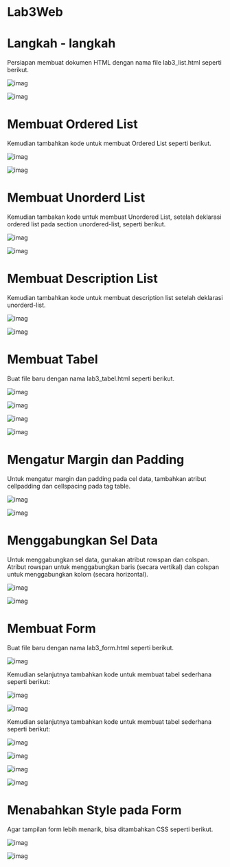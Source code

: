 # Lab3Web
# Langkah - langkah
Persiapan membuat dokumen HTML dengan nama file lab3_list.html seperti berikut.

![imag](https://github.com/fdlhrauf/Lab3Web/blob/main/images/1.JPG)

![imag](https://github.com/fdlhrauf/Lab3Web/blob/main/images/1,1.JPG)

# Membuat Ordered List
Kemudian tambahkan kode untuk membuat Ordered List seperti berikut.

![imag](https://github.com/fdlhrauf/Lab3Web/blob/main/images/2.JPG)

![imag](https://github.com/fdlhrauf/Lab3Web/blob/main/images/2,2.JPG)

# Membuat Unorderd List
Kemudian tambakan kode untuk membuat Unordered List, setelah deklarasi ordered list pada
section unordered-list, seperti berikut.

![imag](https://github.com/fdlhrauf/Lab3Web/blob/main/images/3.JPG)

![imag](https://github.com/fdlhrauf/Lab3Web/blob/main/images/3,3.JPG)

# Membuat Description List
Kemudian tambahkan kode untuk membuat description list setelah deklarasi unorderd-list.

![imag](https://github.com/fdlhrauf/Lab3Web/blob/main/images/4.JPG)

![imag](https://github.com/fdlhrauf/Lab3Web/blob/main/images/4,4.JPG)

# Membuat Tabel
Buat file baru dengan nama lab3_tabel.html seperti berikut.

![imag](https://github.com/fdlhrauf/Lab3Web/blob/main/images/file%20baru.JPG)

![imag](https://github.com/fdlhrauf/Lab3Web/blob/main/images/5.JPG)

![imag](https://github.com/fdlhrauf/Lab3Web/blob/main/images/55.JPG)

![imag](https://github.com/fdlhrauf/Lab3Web/blob/main/images/5,5.JPG)

# Mengatur Margin dan Padding
Untuk mengatur margin dan padding pada cel data, tambahkan atribut cellpadding dan
cellspacing pada tag table.

![imag](https://github.com/fdlhrauf/Lab3Web/blob/main/images/padding.JPG)

![imag](https://github.com/fdlhrauf/Lab3Web/blob/main/images/5,5.JPG)

# Menggabungkan Sel Data
Untuk menggabungkan sel data, gunakan atribut rowspan dan colspan. Atribut rowspan untuk
menggabungkan baris (secara vertikal) dan colspan untuk menggabungkan kolom (secara
horizontal).

![imag](https://github.com/fdlhrauf/Lab3Web/blob/main/images/6.JPG)

![imag](https://github.com/fdlhrauf/Lab3Web/blob/main/images/6,6.JPG)

# Membuat Form
Buat file baru dengan nama lab3_form.html seperti berikut.

![imag](https://github.com/fdlhrauf/Lab3Web/blob/main/images/filebaru2.JPG)

Kemudian selanjutnya tambahkan kode untuk membuat tabel sederhana seperti berikut:

![imag](https://github.com/fdlhrauf/Lab3Web/blob/main/images/7.JPG)

![imag](https://github.com/fdlhrauf/Lab3Web/blob/main/images/7,7.JPG)

Kemudian selanjutnya tambahkan kode untuk membuat tabel sederhana seperti berikut:

![imag](https://github.com/fdlhrauf/Lab3Web/blob/main/images/8.JPG)

![imag](https://github.com/fdlhrauf/Lab3Web/blob/main/images/8,8.JPG)

![imag](https://github.com/fdlhrauf/Lab3Web/blob/main/images/9.JPG)

![imag](https://github.com/fdlhrauf/Lab3Web/blob/main/images/9,9.JPG)

# Menabahkan Style pada Form
Agar tampilan form lebih menarik, bisa ditambahkan CSS seperti berikut.

![imag](https://github.com/fdlhrauf/Lab3Web/blob/main/images/10.JPG)

![imag](https://github.com/fdlhrauf/Lab3Web/blob/main/images/10,10.JPG)
